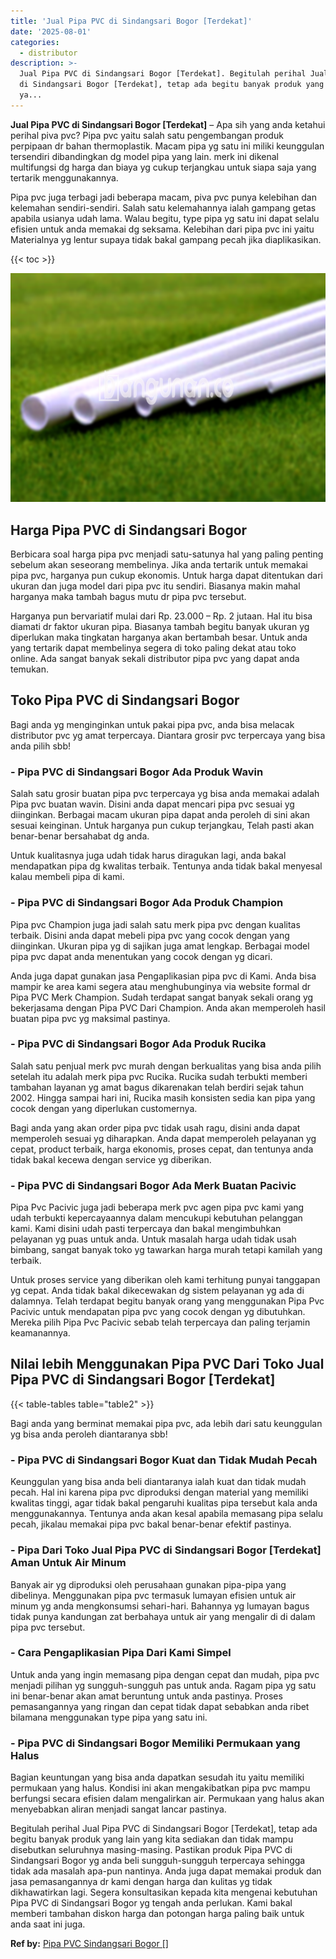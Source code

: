 ```yaml
---
title: 'Jual Pipa PVC di Sindangsari Bogor [Terdekat]'
date: '2025-08-01'
categories:
  - distributor
description: >-
  Jual Pipa PVC di Sindangsari Bogor [Terdekat]. Begitulah perihal Jual Pipa PVC
  di Sindangsari Bogor [Terdekat], tetap ada begitu banyak produk yang lain
  ya...
---
```


**Jual Pipa PVC di Sindangsari Bogor \[Terdekat\]** – Apa sih yang anda ketahui perihal piva pvc? Pipa pvc yaitu salah satu pengembangan produk perpipaan dr bahan thermoplastik. Macam pipa yg satu ini miliki keunggulan tersendiri dibandingkan dg model pipa yang lain. merk ini dikenal multifungsi dg harga dan biaya yg cukup terjangkau untuk siapa saja yang tertarik menggunakannya.

Pipa pvc juga terbagi jadi beberapa macam, piva pvc punya kelebihan dan kelemahan sendiri-sendiri. Salah satu kelemahannya ialah gampang getas apabila usianya udah lama. Walau begitu, type pipa yg satu ini dapat selalu efisien untuk anda memakai dg seksama. Kelebihan dari pipa pvc ini yaitu Materialnya yg lentur supaya tidak bakal gampang pecah jika diaplikasikan.

{{< toc >}}

![Jual Pipa PVC di Sindangsari Bogor [Terdekat]](/images/jaul-pipa-pvc-55.png)

## Harga Pipa PVC di Sindangsari Bogor

Berbicara soal harga pipa pvc menjadi satu-satunya hal yang paling penting sebelum akan seseorang membelinya. Jika anda tertarik untuk memakai pipa pvc, harganya pun cukup ekonomis. Untuk harga dapat ditentukan dari ukuran dan juga model dari pipa pvc itu sendiri. Biasanya makin mahal harganya maka tambah bagus mutu dr pipa pvc tersebut.

Harganya pun bervariatif mulai dari Rp. 23.000 – Rp. 2 jutaan. Hal itu bisa diamati dr faktor ukuran pipa. Biasanya tambah begitu banyak ukuran yg diperlukan maka tingkatan harganya akan bertambah besar. Untuk anda yang tertarik dapat membelinya segera di toko paling dekat atau toko online. Ada sangat banyak sekali distributor pipa pvc yang dapat anda temukan.

## Toko Pipa PVC di Sindangsari Bogor

Bagi anda yg menginginkan untuk pakai pipa pvc, anda bisa melacak distributor pvc yg amat terpercaya. Diantara grosir pvc terpercaya yang bisa anda pilih sbb!

### \- Pipa PVC di Sindangsari Bogor Ada Produk Wavin

Salah satu grosir buatan pipa pvc terpercaya yg bisa anda memakai adalah Pipa pvc buatan wavin. Disini anda dapat mencari pipa pvc sesuai yg diinginkan. Berbagai macam ukuran pipa dapat anda peroleh di sini akan sesuai keinginan. Untuk harganya pun cukup terjangkau, Telah pasti akan benar-benar bersahabat dg anda.

Untuk kualitasnya juga udah tidak harus diragukan lagi, anda bakal mendapatkan pipa dg kwalitas terbaik. Tentunya anda tidak bakal menyesal kalau membeli pipa di kami.

### \- Pipa PVC di Sindangsari Bogor Ada Produk Champion

Pipa pvc Champion juga jadi salah satu merk pipa pvc dengan kualitas terbaik. Disini anda dapat mebeli pipa pvc yang cocok dengan yang diinginkan. Ukuran pipa yg di sajikan juga amat lengkap. Berbagai model pipa pvc dapat anda menentukan yang cocok dengan yg dicari.

Anda juga dapat gunakan jasa Pengaplikasian pipa pvc di Kami. Anda bisa mampir ke area kami segera atau menghubunginya via website formal dr Pipa PVC Merk Champion. Sudah terdapat sangat banyak sekali orang yg bekerjasama dengan Pipa PVC Dari Champion. Anda akan memperoleh hasil buatan pipa pvc yg maksimal pastinya.

### \- Pipa PVC di Sindangsari Bogor Ada Produk Rucika

Salah satu penjual merk pvc murah dengan berkualitas yang bisa anda pilih setelah itu adalah merk pipa pvc Rucika. Rucika sudah terbukti memberi tambahan layanan yg amat bagus dikarenakan telah berdiri sejak tahun 2002. Hingga sampai hari ini, Rucika masih konsisten sedia kan pipa yang cocok dengan yang diperlukan customernya.

Bagi anda yang akan order pipa pvc tidak usah ragu, disini anda dapat memperoleh sesuai yg diharapkan. Anda dapat memperoleh pelayanan yg cepat, product terbaik, harga ekonomis, proses cepat, dan tentunya anda tidak bakal kecewa dengan service yg diberikan.

### \- Pipa PVC di Sindangsari Bogor Ada Merk Buatan Pacivic

Pipa Pvc Pacivic juga jadi beberapa merk pvc agen pipa pvc kami yang udah terbukti kepercayaannya dalam mencukupi kebutuhan pelanggan kami. Kami disini udah pasti terpercaya dan bakal mengimbuhkan pelayanan yg puas untuk anda. Untuk masalah harga udah tidak usah bimbang, sangat banyak toko yg tawarkan harga murah tetapi kamilah yang terbaik.

Untuk proses service yang diberikan oleh kami terhitung punyai tanggapan yg cepat. Anda tidak bakal dikecewakan dg sistem pelayanan yg ada di dalamnya. Telah terdapat begitu banyak orang yang menggunakan Pipa Pvc Pacivic untuk mendapatan pipa pvc yang cocok dengan yg dibutuhkan. Mereka pilih Pipa Pvc Pacivic sebab telah terpercaya dan paling terjamin keamanannya.

## Nilai lebih Menggunakan Pipa PVC Dari Toko Jual Pipa PVC di Sindangsari Bogor \[Terdekat\]

{{< table-tables table="table2" >}}

Bagi anda yang berminat memakai pipa pvc, ada lebih dari satu keunggulan yg bisa anda peroleh diantaranya sbb!

### \- Pipa PVC di Sindangsari Bogor Kuat dan Tidak Mudah Pecah

Keunggulan yang bisa anda beli diantaranya ialah kuat dan tidak mudah pecah. Hal ini karena pipa pvc diproduksi dengan material yang memiliki kwalitas tinggi, agar tidak bakal pengaruhi kualitas pipa tersebut kala anda menggunakannya. Tentunya anda akan kesal apabila memasang pipa selalu pecah, jikalau memakai pipa pvc bakal benar-benar efektif pastinya.

### \- Pipa Dari Toko Jual Pipa PVC di Sindangsari Bogor \[Terdekat\] Aman Untuk Air Minum

Banyak air yg diproduksi oleh perusahaan gunakan pipa-pipa yang dibelinya. Menggunakan pipa pvc termasuk lumayan efisien untuk air minum yg anda mengkonsumsi sehari-hari. Bahannya yg lumayan bagus tidak punya kandungan zat berbahaya untuk air yang mengalir di di dalam pipa pvc tersebut.

### \- Cara Pengaplikasian Pipa Dari Kami Simpel

Untuk anda yang ingin memasang pipa dengan cepat dan mudah, pipa pvc menjadi pilihan yg sungguh-sungguh pas untuk anda. Ragam pipa yg satu ini benar-benar akan amat beruntung untuk anda pastinya. Proses pemasangannya yang ringan dan cepat tidak dapat sebabkan anda ribet bilamana menggunakan type pipa yang satu ini.

### \- Pipa PVC di Sindangsari Bogor Memiliki Permukaan yang Halus

Bagian keuntungan yang bisa anda dapatkan sesudah itu yaitu memiliki permukaan yang halus. Kondisi ini akan mengakibatkan pipa pvc mampu berfungsi secara efisien dalam mengalirkan air. Permukaan yang halus akan menyebabkan aliran menjadi sangat lancar pastinya.

Begitulah perihal Jual Pipa PVC di Sindangsari Bogor \[Terdekat\], tetap ada begitu banyak produk yang lain yang kita sediakan dan tidak mampu disebutkan seluruhnya masing-masing. Pastikan produk Pipa PVC di Sindangsari Bogor yg anda beli sungguh-sungguh terpercaya sehingga tidak ada masalah apa-pun nantinya. Anda juga dapat memakai produk dan jasa pemasangannya dr kami dengan harga dan kulitas yg tidak dikhawatirkan lagi. Segera konsultasikan kepada kita mengenai kebutuhan Pipa PVC di Sindangsari Bogor yg tengah anda perlukan. Kami bakal memberi tambahan diskon harga dan potongan harga paling baik untuk anda saat ini juga.

**Ref by:** [Pipa PVC Sindangsari Bogor []](https://id.wikipedia.org/wiki/Pipa)
